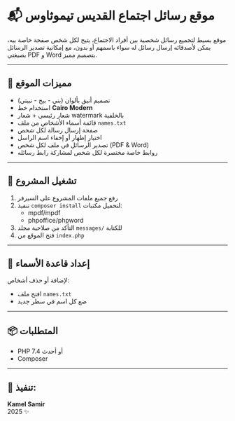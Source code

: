# 📬 موقع رسائل اجتماع القديس تيموثاوس

موقع بسيط لتجميع رسائل شخصية بين أفراد الاجتماع، يتيح لكل شخص صفحة خاصة بيه، يمكن لأصدقائه إرسال رسائل له سواء باسمهم أو بدون، مع إمكانية تصدير الرسائل بصيغتي PDF و Word بتصميم مميز.

---

## 🎨 مميزات الموقع

- تصميم أنيق بألوان (بني - بيج - نبيتي)
- استخدام خط **Cairo Modern**
- شعار رئيسي + شعار watermark بالخلفية
- قائمة أسماء الأشخاص من ملف `names.txt`
- صفحة إرسال رسالة لكل شخص
- اختيار إظهار أو إخفاء اسم الراسل
- تصدير الرسائل في ملف لكل شخص (PDF & Word)
- روابط خاصة مختصرة لكل شخص لمشاركة رابط رسائله

---

## 📂 تشغيل المشروع

1. رفع جميع ملفات المشروع على السيرفر
2. تنفيذ `composer install` لتحميل مكتبات:
   - mpdf/mpdf
   - phpoffice/phpword
3. التأكد من صلاحية مجلد `messages/` للكتابة
4. فتح الموقع من `index.php`

---

## 💾 إعداد قاعدة الأسماء

لإضافة أو حذف أشخاص:
- افتح ملف `names.txt`
- ضع كل اسم في سطر جديد

---

## 📦 المتطلبات

- PHP 7.4 أو أحدث
- Composer

---

## 📌 تنفيذ:  
**Kamel Samir**  
2025 ✨
